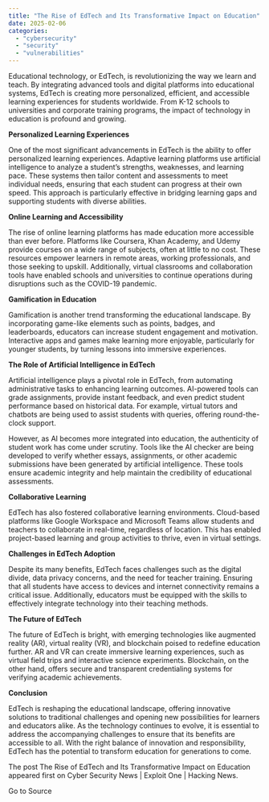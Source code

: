 ```yaml
---
title: "The Rise of EdTech and Its Transformative Impact on Education"
date: 2025-02-06
categories: 
  - "cybersecurity"
  - "security"
  - "vulnerabilities"
---
```


Educational technology, or EdTech, is revolutionizing the way we learn and teach. By integrating advanced tools and digital platforms into educational systems, EdTech is creating more personalized, efficient, and accessible learning experiences for students worldwide. From K-12 schools to universities and corporate training programs, the impact of technology in education is profound and growing.

**Personalized Learning Experiences**

One of the most significant advancements in EdTech is the ability to offer personalized learning experiences. Adaptive learning platforms use artificial intelligence to analyze a student’s strengths, weaknesses, and learning pace. These systems then tailor content and assessments to meet individual needs, ensuring that each student can progress at their own speed. This approach is particularly effective in bridging learning gaps and supporting students with diverse abilities.

**Online Learning and Accessibility**

The rise of online learning platforms has made education more accessible than ever before. Platforms like Coursera, Khan Academy, and Udemy provide courses on a wide range of subjects, often at little to no cost. These resources empower learners in remote areas, working professionals, and those seeking to upskill. Additionally, virtual classrooms and collaboration tools have enabled schools and universities to continue operations during disruptions such as the COVID-19 pandemic.

**Gamification in Education**

Gamification is another trend transforming the educational landscape. By incorporating game-like elements such as points, badges, and leaderboards, educators can increase student engagement and motivation. Interactive apps and games make learning more enjoyable, particularly for younger students, by turning lessons into immersive experiences.

**The Role of Artificial Intelligence in EdTech**

Artificial intelligence plays a pivotal role in EdTech, from automating administrative tasks to enhancing learning outcomes. AI-powered tools can grade assignments, provide instant feedback, and even predict student performance based on historical data. For example, virtual tutors and chatbots are being used to assist students with queries, offering round-the-clock support.

However, as AI becomes more integrated into education, the authenticity of student work has come under scrutiny. Tools like the AI checker are being developed to verify whether essays, assignments, or other academic submissions have been generated by artificial intelligence. These tools ensure academic integrity and help maintain the credibility of educational assessments.

**Collaborative Learning**

EdTech has also fostered collaborative learning environments. Cloud-based platforms like Google Workspace and Microsoft Teams allow students and teachers to collaborate in real-time, regardless of location. This has enabled project-based learning and group activities to thrive, even in virtual settings.

**Challenges in EdTech Adoption**

Despite its many benefits, EdTech faces challenges such as the digital divide, data privacy concerns, and the need for teacher training. Ensuring that all students have access to devices and internet connectivity remains a critical issue. Additionally, educators must be equipped with the skills to effectively integrate technology into their teaching methods.

**The Future of EdTech**

The future of EdTech is bright, with emerging technologies like augmented reality (AR), virtual reality (VR), and blockchain poised to redefine education further. AR and VR can create immersive learning experiences, such as virtual field trips and interactive science experiments. Blockchain, on the other hand, offers secure and transparent credentialing systems for verifying academic achievements.

**Conclusion**

EdTech is reshaping the educational landscape, offering innovative solutions to traditional challenges and opening new possibilities for learners and educators alike. As the technology continues to evolve, it is essential to address the accompanying challenges to ensure that its benefits are accessible to all. With the right balance of innovation and responsibility, EdTech has the potential to transform education for generations to come.

The post The Rise of EdTech and Its Transformative Impact on Education appeared first on Cyber Security News | Exploit One | Hacking News.

Go to Source
